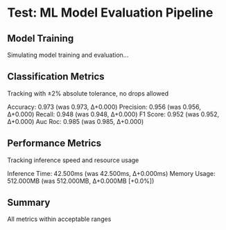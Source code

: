 # Test: ML Model Evaluation Pipeline


## Model Training

Simulating model training and evaluation...


## Classification Metrics

Tracking with ±2% absolute tolerance, no drops allowed

Accuracy: 0.973 (was 0.973, Δ+0.000)
Precision: 0.956 (was 0.956, Δ+0.000)
Recall: 0.948 (was 0.948, Δ+0.000)
F1 Score: 0.952 (was 0.952, Δ+0.000)
Auc Roc: 0.985 (was 0.985, Δ+0.000)

## Performance Metrics

Tracking inference speed and resource usage

Inference Time: 42.500ms (was 42.500ms, Δ+0.000ms)
Memory Usage: 512.000MB (was 512.000MB, Δ+0.000MB [+0.0%])

## Summary

All metrics within acceptable ranges
